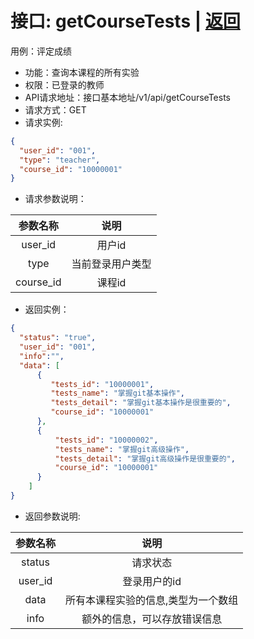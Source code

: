# 接口: getCourseTests | [返回](../Markdown/SelectCourse.md)
用例：评定成绩

* 功能：查询本课程的所有实验
* 权限：已登录的教师
* API请求地址：接口基本地址/v1/api/getCourseTests
* 请求方式：GET
* 请求实例:
```json
{
  "user_id": "001",
  "type": "teacher",
  "course_id": "10000001"
}
```
* 请求参数说明：

|  参数名称   |          说明          |
| :---------: | :--------------------: |
|   user_id   |         用户id         |
|    type     |    当前登录用户类型    |
|    course_id     |    课程id    |

* 返回实例：
```json
{
  "status": "true",
  "user_id": "001",
  "info":"",
  "data": [
      {
         "tests_id": "10000001",
         "tests_name": "掌握git基本操作",
         "tests_detail": "掌握git基本操作是很重要的",
         "course_id": "10000001"
      },
      {
          "tests_id": "10000002",
          "tests_name": "掌握git高级操作",
          "tests_detail": "掌握git高级操作是很重要的",
          "course_id": "10000001"
      }
    ]
}
```
* 返回参数说明:

| 参数名称 |             说明             |
| :------: | :--------------------------: |
|  status  |           请求状态           |
| user_id  |         登录用户的id         |
|   data   |    所有本课程实验的信息,类型为一个数组     |
|   info   | 额外的信息，可以存放错误信息 |
